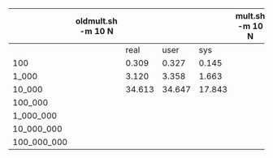 |             | oldmult.sh -m 10 N |        |        |        | mult.sh -m 10 N |        |        |       | modmult.sh -m 10 N |         |         |         |
|-------------|--------------------|--------|--------|--------|-----------------|--------|--------|-------|--------------------|---------|---------|---------|
|             |                    | real   | user   | sys    |                 |   real |   user |   sys |                    | real    | user    | sys     |
| 100         |                    | 0.309  | 0.327  | 0.145  |                 | 0.008  | 0.009  | 0.003 |                    | 0.250   | 0.279   | 0.098   |
| 1_000       |                    | 3.120  | 3.358  | 1.663  |                 | 0.007  | 0.008  | 0.002 |                    | 2.672s  | 3.152s  | 1.195s  |
| 10_000      |                    | 34.613 | 34.647 | 17.843 |                 | 0.11   | 0.10   | 0.005 |                    | 28.868s | 32.255s | 13.310s |
| 100_000     |                    |        |        |        |                 | 0.022  | 0.015  | 0.011 |                    |         |         |         |
| 1_000_000   |                    |        |        |        |                 | 0.151  | 0.167  | 0.000 |                    |         |         |         |
| 10_000_000  |                    |        |        |        |                 | 1.423  | 1.410  | 0.114 |                    |         |         |         |
| 100_000_000 |                    |        |        |        |                 | 14.490 | 14.860 | 0.924 |                    |         |         |         |
